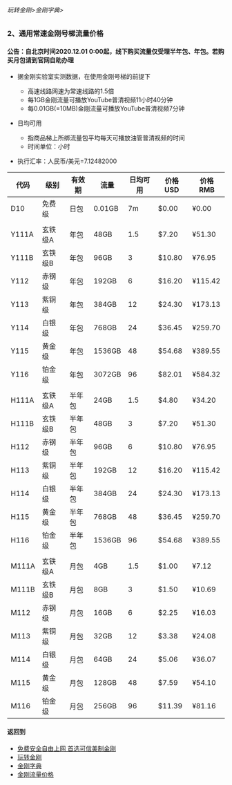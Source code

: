 ###### 玩转金刚>金刚字典>
### 2、通用常速金刚号梯流量价格
#### 公告：自北京时间2020.12.01 0:00起，线下购买流量仅受理半年包、年包。若购买月包请到官网自助办理

- 据金刚实验室实测数据，在使用金刚号梯的前提下
  - 高速线路网速为常速线路的1.5倍
  - 每1GB金刚流量可播放YouTube普清视频11小时40分钟
  - 每0.01GB(=10MB)金刚流量可播放YouTube普清视频7分钟

- 日均可用
  - 指商品梯上所绑流量包平均每天可播放油管普清视频的时间
  - 时间单位：小时

- 执行汇率：人民币/美元=7.12482000

|代码|级别|有效期|流量|日均可用|价格USD|价格RMB|
|---|----| ------| -----|-| ------|------| 
|D10|免费级 |日包    |0.01GB|7m|$0.00|¥0.00| 
||||||| 
|Y111A|玄铁级A |年包    |48GB|1.5|$7.20|¥51.30| 
|Y111B|玄铁级B |年包    |96GB|3|$10.80|¥76.95| 
|Y112|赤钢级 |年包    |192GB|6|$16.20|¥115.42|
|Y113|紫铜级 |年包    |384GB|12|$24.30|¥173.13|
|Y114|白银级 |年包   |768GB|24|$36.45|¥259.70|
|Y115|黄金级 |年包   |1536GB|48|$54.68|¥389.55|
|Y116|铂金级 |年包   |3072GB|96|$82.01|¥584.32|
|||||||
|H111A|玄铁级A |半年包  |24GB|1.5|$4.80|¥34.20| 
|H111B|玄铁级B |半年包  |48GB|3|$7.20|¥51.30| 
|H112|赤钢级 |半年包  |96GB|6|$10.80|¥76.95|
|H113|紫铜级 |半年包  |192GB|12|$16.20|¥115.42|
|H114|白银级 |半年包  |384GB|24|$24.30|¥173.13|
|H115|黄金级 |半年包 |768GB|48|$36.45|¥259.70|
|H116|铂金级 |半年包 |1536GB|96|$54.68|¥389.55|
|||||||
|M111A|玄铁级A |月包    |4GB|1.5|$1.00|¥7.12|
|M111B|玄铁级B |月包    |8GB|3|$1.50|¥10.69|
|M112|赤钢级 |月包    |16GB|6|$2.25|¥16.03|
|M113|紫铜级 |月包    |32GB|12|$3.38|¥24.08|
|M114|白银级 |月包    |64GB|24|$5.06|¥36.07|
|M115|黄金级 |月包   |128GB|48|$7.59|¥54.10|
|M116|铂金级 |月包   |256GB|96|$11.39|¥81.16|




#### 返回到
- [免费安全自由上网 首选可信美制金刚](https://github.com/a2zitpro/web/blob/master/%E5%BE%80%E5%90%8E%E7%BF%BB.md)
- [玩转金刚](https://github.com/a2zitpro/web/blob/master/LadderFree/A.md)
- [金刚字典](https://github.com/a2zitpro/web/blob/master/LadderFree/kkDictionary/KKDictionary.md)
- [金刚流量价格](https://github.com/a2zitpro/web/blob/master/LadderFree/kkDictionary/Price/KKDTPrice.md)




